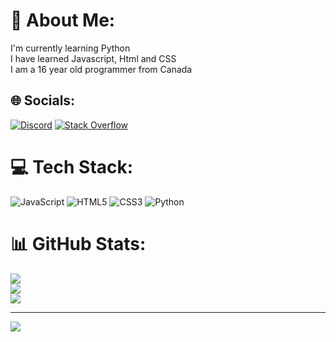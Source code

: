 # 💫 About Me:
I'm currently learning Python<br>I have learned Javascript, Html and CSS<br>I am a 16 year old programmer from Canada<br>


## 🌐 Socials:
[![Discord](https://img.shields.io/badge/Discord-%237289DA.svg?logo=discord&logoColor=white)](https://discord.gg/vanya7229) [![Stack Overflow](https://img.shields.io/badge/-Stackoverflow-FE7A16?logo=stack-overflow&logoColor=white)](https://stackoverflow.com/users/22243554) 

# 💻 Tech Stack:
![JavaScript](https://img.shields.io/badge/javascript-%23323330.svg?style=for-the-badge&logo=javascript&logoColor=%23F7DF1E) ![HTML5](https://img.shields.io/badge/html5-%23E34F26.svg?style=for-the-badge&logo=html5&logoColor=white) ![CSS3](https://img.shields.io/badge/css3-%231572B6.svg?style=for-the-badge&logo=css3&logoColor=white) ![Python](https://img.shields.io/badge/python-3670A0?style=for-the-badge&logo=python&logoColor=ffdd54)
# 📊 GitHub Stats:
![](https://github-readme-stats.vercel.app/api?username=4rus&theme=algolia&hide_border=false&include_all_commits=true&count_private=false)<br/>
![](https://github-readme-streak-stats.herokuapp.com/?user=4rus&theme=algolia&hide_border=false)<br/>
![](https://github-readme-stats.vercel.app/api/top-langs/?username=4rus&theme=algolia&hide_border=false&include_all_commits=true&count_private=false&layout=compact)

---
[![](https://visitcount.itsvg.in/api?id=4rus&icon=0&color=1)](https://visitcount.itsvg.in)

<!-- Proudly created with GPRM ( https://gprm.itsvg.in ) -->
